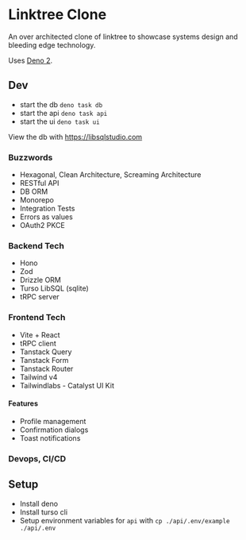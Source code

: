 # Linktree Clone

An over architected clone of linktree to showcase systems design and bleeding
edge technology.

Uses [Deno 2](https://deno.com/).

## Dev

- start the db `deno task db`
- start the api `deno task api`
- start the ui `deno task ui`

View the db with https://libsqlstudio.com

### Buzzwords

- Hexagonal, Clean Architecture, Screaming Architecture
- RESTful API
- DB ORM
- Monorepo
- Integration Tests
- Errors as values
- OAuth2 PKCE

### Backend Tech

- Hono
- Zod
- Drizzle ORM
- Turso LibSQL (sqlite)
- tRPC server

### Frontend Tech

- Vite + React
- tRPC client
- Tanstack Query
- Tanstack Form
- Tanstack Router
- Tailwind v4
- Tailwindlabs - Catalyst UI Kit

#### Features

- Profile management
- Confirmation dialogs
- Toast notifications

### Devops, CI/CD

## Setup

- Install deno
- Install turso cli
- Setup environment variables for `api` with `cp ./api/.env/example ./api/.env`
